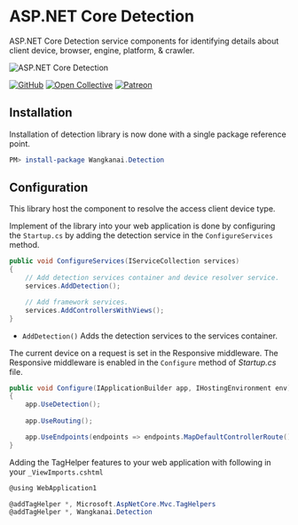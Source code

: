 # ASP.NET Core Detection 

ASP.NET Core Detection service components for identifying details about client device, browser, engine, platform, &
crawler. 

![ASP.NET Core Detection](https://raw.githubusercontent.com/wangkanai/wangkanai/main/Asset/aspnet-core-detection-3.svg?sanitize=true)

[![GitHub](https://img.shields.io/github/license/wangkanai/wangkanai)](https://github.com/wangkanai/wangkanai/blob/dev/LICENSE)
[![Open Collective](https://img.shields.io/badge/open%20collective-support%20me-3385FF.svg)](https://opencollective.com/wangkanai)
[![Patreon](https://img.shields.io/badge/patreon-support%20me-d9643a.svg)](https://www.patreon.com/wangkanai)

## Installation

Installation of detection library is now done with a single package reference point.

```powershell
PM> install-package Wangkanai.Detection
```

## Configuration

This library host the component to resolve the access client device type.

Implement of the library into your web application is done by configuring the `Startup.cs` by adding the detection
service in the `ConfigureServices` method.

```c#
public void ConfigureServices(IServiceCollection services)
{
    // Add detection services container and device resolver service.
    services.AddDetection();

    // Add framework services.
    services.AddControllersWithViews();
}
```

* `AddDetection()` Adds the detection services to the services container.

The current device on a request is set in the Responsive middleware. The Responsive middleware is enabled in
the `Configure` method of *Startup.cs* file.

```c#
public void Configure(IApplicationBuilder app, IHostingEnvironment env)
{
    app.UseDetection();
    
    app.UseRouting();  

    app.UseEndpoints(endpoints => endpoints.MapDefaultControllerRoute());
}
```

Adding the TagHelper features to your web application with following in your `_ViewImports.cshtml`

```c#
@using WebApplication1

@addTagHelper *, Microsoft.AspNetCore.Mvc.TagHelpers
@addTagHelper *, Wangkanai.Detection
```
